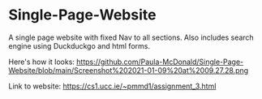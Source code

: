 # Single-Page-Website
A single page website with fixed Nav to all sections. Also includes search engine using Duckduckgo and html forms. 

Here's how it looks: https://github.com/Paula-McDonald/Single-Page-Website/blob/main/Screenshot%202021-01-09%20at%2009.27.28.png

Link to website: https://cs1.ucc.ie/~pmmd1/assignment_3.html
